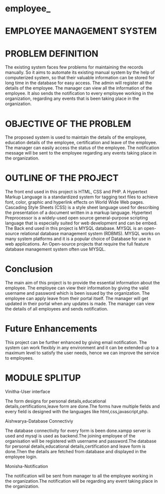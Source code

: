 # employee_
# EMPLOYEE MANAGEMENT SYSTEM
# PROBLEM DEFINITION

The existing system faces few problems for maintaining the records manually. So it aims to automate its existing manual system by the help of computerized system, so that their valuable information can be stored for long time in the database for easy access. The admin will register all the details of the employee. The manager can view all the information of the employee. It also sends the notification to every employee working in the organization, regarding any events that is been taking place in the organization.


# OBJECTIVE OF THE PROBLEM

The proposed system is used to maintain the details of the employee, education details of the employee, certification and leave of the employee. The manager can easily access the status of the employee. The notification message will be sent to the employee regarding any events taking place in the organization.

# OUTLINE OF THE PROJECT 

The front end used in this project is HTML, CSS and PHP. A Hypertext Markup Language is a standardized system for tagging text files to achieve font, color, graphic and hyperlink effects on World Wide Web pages. Cascading Style Sheets (CSS) is a style sheet language used for describing the presentation of a document written in a markup language. Hypertext Preprocessor is a widely-used open source general-purpose scripting language that is especially suited for web development and can be embed. The Back end used in this project is MYSQL database. MYSQL is an open-source relational database management system (RDBMS). MYSQL works on many system platforms and it is a popular choice of Database for use in web applications. An Open-source projects that require the full feature database management system often use MYSQL.

# Conclusion

The main aim of this project is to provide the essential information about the employee. The employee can view their information by giving the valid username and password which is been issued by the organization. The employee can apply leave from their portal itself. The manager will get updated in their portal when any updates is made. The manager can view the details of all employees and sends notification.

# Future Enhancements 

This project can be further enhanced by giving email notification. The system can work flexibly in any environment and it can be extended up to a maximum level to satisfy the user needs, hence we can improve the service to employees.

# MODULE SPLITUP
Vinitha-User interface

The form designs for personal details,educational details,certifications,leave form are done.The forms have multiple fields and every field is designed with the languages like html,css,javascript,php.

Aishwarya-Database Connectiviy

The database connectivity for every form is been done.xampp server is used and mysql is used as backend.The joining employee of the organisation will be registered with username and password.The database for personal details,educational details,certification and leave form is done.Then the details are fetched from database and displayed in the employee login.

Monisha-Notification

The notification will be sent from manager to all the employee working in the organization.The notification will be regarding any event taking place in the organization.


